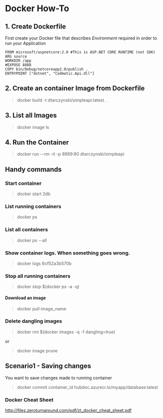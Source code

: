 # Docker How-To
## 1. Create Dockerfile
First create your Docker file that describes *Environment* required in order to run your Application

``` 
FROM microsoft/aspnetcore:2.0 #This is ASP.NET CORE RUNTIME (not SDK)
ARG source
WORKDIR /app
#EXPOSE 8888
COPY bin/Debug/netcoreapp2.0/publish .
ENTRYPOINT ["dotnet", "Codmatic.Api.dll"]
```

## 2. Create an container Image from Dockerfile
> docker build -t dtarczynski/simpleapi:latest .

## 3. List all Images
> docker image ls

## 4. Run the Container
> docker run --rm -it -p 8989:80 dtarczynski/simpleapi

## Handy commands

### Start container
> docker start 2db

### List running containers
> docker ps

### List all containers
> docker ps --all

### Show container logs. When something goes wrong.
> docker logs 6cf52a3b570b

### Stop all running containers
> docker stop $(docker ps -a -q)

#### Download an image
> docker pull image_name

### Delete dangling images
> docker rmi $(docker images -q -f dangling=true)

or

> docker image prune

## Scenario1 - Saving changes 
You want to save changes made to running container

> docker commit container_id hubdoc.azurecr.io/myapp/database:latest

### Docker Cheat Sheet
http://files.zeroturnaround.com/pdf/zt_docker_cheat_sheet.pdf
